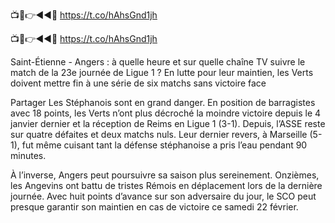 📺📱👉◄◄🔴 https://t.co/hAhsGnd1jh

📺📱👉◄◄🔴 https://t.co/hAhsGnd1jh




Saint-Étienne - Angers : à quelle heure et sur quelle chaîne TV suivre le match de la 23e journée de Ligue 1 ?
En lutte pour leur maintien, les Verts doivent mettre fin à une série de six matchs sans victoire face

Partager
Les Stéphanois sont en grand danger. En position de barragistes avec 18 points, les Verts n’ont plus décroché la moindre victoire depuis le 4 janvier dernier et la réception de Reims en Ligue 1 (3-1). Depuis, l’ASSE reste sur quatre défaites et deux matchs nuls. Leur dernier revers, à Marseille (5-1), fut même cuisant tant la défense stéphanoise a pris l’eau pendant 90 minutes.

À l’inverse, Angers peut poursuivre sa saison plus sereinement. Onzièmes, les Angevins ont battu de tristes Rémois en déplacement lors de la dernière journée. Avec huit points d’avance sur son adversaire du jour, le SCO peut presque garantir son maintien en cas de victoire ce samedi 22 février.
